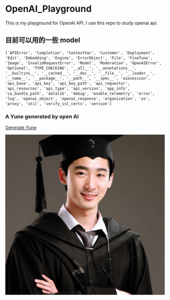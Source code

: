 # OpenAI_Playground

This is my playground for OpenAI API. I use this repo to study openai api.

## 目前可以用的一些 model

```
['APIError', 'Completion', 'ContextVar', 'Customer', 'Deployment', 'Edit', 'Embedding', 'Engine', 'ErrorObject', 'File', 'FineTune', 'Image', 'InvalidRequestError', 'Model', 'Moderation', 'OpenAIError', 'Optional', 'TYPE_CHECKING', '__all__', '__annotations__', '__builtins__', '__cached__', '__doc__', '__file__', '__loader__', '__name__', '__package__', '__path__', '__spec__', 'aiosession', 'api_base', 'api_key', 'api_key_path', 'api_requestor', 'api_resources', 'api_type', 'api_version', 'app_info', 'ca_bundle_path', 'datalib', 'debug', 'enable_telemetry', 'error', 'log', 'openai_object', 'openai_response', 'organization', 'os', 'proxy', 'util', 'verify_ssl_certs', 'version']
```

### A Yune generated by open AI

[Generate Yune](generate_image.py)

![output](img/yune.jpg)
